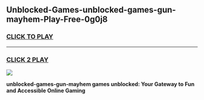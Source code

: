 
## Unblocked-Games-unblocked-games-gun-mayhem-Play-Free-0g0j8
<h3>
<a href="https://premium76.site?title=unblocked-games-gun-mayhem&ref=09A">CLICK TO PLAY</a></h3>
<hr>

<h3>
<a href="https://premium76.site?title=unblocked-games-gun-mayhem&ref=09A">CLICK 2 PLAY</a>
  
</h3>

<a href="https://premium76.site?title=unblocked-games-gun-mayhem&ref=09A"><img src="https://clearcache.store/games.png"></a>


**unblocked-games-gun-mayhem games unblocked: Your Gateway to Fun and Accessible Online Gaming**
